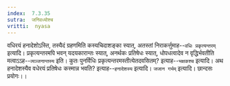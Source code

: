```yaml
---
index:  7.3.35
sutra:  जनिवध्योश्च
vritti:  nyasa
---
```


वधिरयं हनादेशोऽस्ति, तस्यैदं ग्रहणमिति कस्यचिदाशङ्का स्यात्, अतस्तां निराकर्त्तुमाह--`वधिः प्रकृत्यन्तरम्` इत्यादि। प्रकृत्यन्तरमपि भवन् यदयकारान्तः स्यात्, अनर्थकः प्रतिषेधः स्यात्, धोपधत्वादेव न वृद्धिर्भवतीति मत्वाऽऽह--`व्यञ्जनान्तस्य` इति। कुतः पुनर्विधिः प्रकृत्यन्तरमस्तीत्येतदवसितम्? इत्याह--`भक्षकश्च` इत्यादि। अथ हनादेशस्यैव वधेरयं प्रतिषेधः कस्मान्न भवति? इत्याह--`हनादेशस्य` इत्यादि।
`जजान गर्भम्` इत्यादि। छान्दसः प्रयोगः।।

